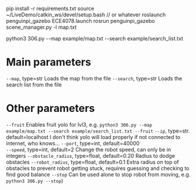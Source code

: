 pip install -r requirements.txt
source ~/LiveDemo/catkin_ws/devel/setup.bash // or whatever
roslaunch penguinpi_gazebo ECE4078.launch
rosrun penguinpi_gazebo scene_manager.py -l map.txt

python3 306.py --map example/map.txt --search example/search_list.txt

# Main parameters
`--map`, type=str                               Loads the map from the file
`--search`, type=str                            Loads the search list from the file

# Other parameters
`--fruit`                                       Enables fruit yolo for lvl3, e.g. `python3 306.py --map example/map.txt --search example/search_list.txt --fruit`
`--ip`, type=str. default=localhost             I don't think yolo will load properly if not connected to internet, who knows...
`--port`, type=int, default=40000               
`--speed`, type=int, default=2                  Change the robot speed, can only be in integers
`--obstacle_radius`, type=float, default=0.20   Radius to dodge obstacles
`--robot_radius`, type=float, default=0.1       Extra radius on top of obstacles to prevent robot getting stuck, requires guessing and checking to find good balance
`--stop`                                        Can be used alone to stop robot from moving, e.g. `python3 306.py --stop`)